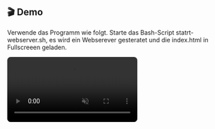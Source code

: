 ## 🎬 Demo

Verwende das Programm wie folgt. Starte das Bash-Script statrt-webserver.sh, es wird ein Webserever gesteratet und die index.html in Fullscreeen geladen.

<video src="readme-media/sponsoren-small.mp4" controls autoplay loop muted style="max-width: 100%; border-radius: 8px;"></video>